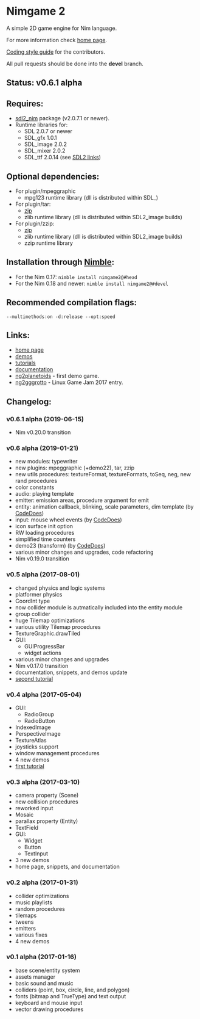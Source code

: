 Nimgame 2
=========

A simple 2D game engine for Nim language.

For more information check [home page](https://vladar4.github.io/nimgame2/).

[Coding style guide](STYLE.md) for the contributors.

All pull requests should be done into the **devel** branch.

Status: v0.6.1 alpha
--------------------


Requires:
---------

* [sdl2_nim](https://github.com/Vladar4/sdl2_nim) package (v2.0.7.1 or newer).
* Runtime libraries for:
  * SDL 2.0.7 or newer
  * SDL_gfx 1.0.1
  * SDL_image 2.0.2
  * SDL_mixer 2.0.2
  * SDL_ttf 2.0.14
(see [SDL2 links](https://github.com/Vladar4/sdl2_nim/blob/master/LINKS.md))


Optional dependencies:
----------------------

* For plugin/mpeggraphic
  * mpg123 runtime library (dll is distributed within SDL_)
* For plugin/tar:
  * [zip](https://github.com/nim-lang/zip)
  * zlib runtime library (dll is distributed within SDL2_image builds)
* For plugin/zzip:
  * [zip](https://github.com/nim-lang/zip)
  * zlib runtime library (dll is distributed within SDL2_image builds)
  * zzip runtime library


Installation through [Nimble](https://github.com/nim-lang/nimble):
------------------------------------------------------------------

* For the Nim 0.17: `nimble install nimgame2@#head`
* For the Nim 0.18 and newer: `nimble install nimgame2@#devel`


Recommended compilation flags:
------------------------------
`--multimethods:on -d:release --opt:speed`


Links:
------

* [home page](https://vladar4.github.io/nimgame2/)
* [demos](demos)
* [tutorials](https://vladar4.github.io/nimgame2/tutorials)
* [documentation](https://vladar4.github.io/nimgame2/docs.html)
* [ng2planetoids](https://github.com/Vladar4/ng2planetoids) - first demo game.
* [ng2gggrotto](https://github.com/Vladar4/ng2gggrotto) - Linux Game Jam 2017 entry.


Changelog:
----------

### v0.6.1 alpha (2019-06-15)
* Nim v0.20.0 transition

### v0.6 alpha (2019-01-21)
* new modules: typewriter
* new plugins: mpeggraphic (+demo22), tar, zzip
* new utils procedures: textureFormat, textureFormats, toSeq, neg, new rand procedures
* color constants
* audio: playing template
* emitter: emission areas, procedure argument for emit
* entity: animation callback, blinking, scale parameters, dim template (by [CodeDoes](https://github.com/CodeDoes))
* input: mouse wheel events (by [CodeDoes](https://github.com/CodeDoes))
* icon surface init option
* RW loading procedures
* simplified time counters
* demo23 (transform) (by [CodeDoes](https://github.com/CodeDoes))
* various minor changes and upgrades, code refactoring
* Nim v0.19.0 transition


### v0.5 alpha (2017-08-01)
* changed physics and logic systems
* platformer physics
* CoordInt type
* now collider module is autmatically included into the entity module
* group collider
* huge Tilemap optimizations
* various utility Tilemap procedures
* TextureGraphic.drawTiled
* GUI:
  * GUIProgressBar
  * widget actions
* various minor changes and upgrades
* Nim v0.17.0 transition
* documentation, snippets, and demos update
* [second tutorial](https://vladar4.github.io/nimgame2/tut102_platformer.html)

### v0.4 alpha (2017-05-04)
* GUI:
  * RadioGroup
  * RadioButton
* IndexedImage
* PerspectiveImage
* TextureAtlas
* joysticks support
* window management procedures
* 4 new demos
* [first tutorial](https://vladar4.github.io/nimgame2/tut101_bounce.html)


### v0.3 alpha (2017-03-10)
* camera property (Scene)
* new collision procedures
* reworked input
* Mosaic
* parallax property (Entity)
* TextField
* GUI:
  * Widget
  * Button
  * TextInput
* 3 new demos
* home page, snippets, and documentation

### v0.2 alpha (2017-01-31)
* collider optimizations
* music playlists
* random procedures
* tilemaps
* tweens
* emitters
* various fixes
* 4 new demos

### v0.1 alpha (2017-01-16)
* base scene/entity system
* assets manager
* basic sound and music
* colliders (point, box, circle, line, and polygon)
* fonts (bitmap and TrueType) and text output
* keyboard and mouse input
* vector drawing procedures

